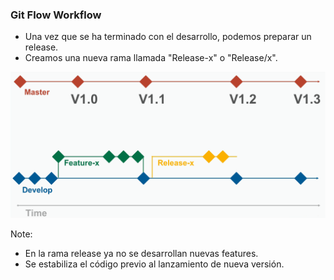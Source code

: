 ### Git Flow Workflow

* Una vez que se ha terminado con el desarrollo, podemos preparar un release.
* Creamos una nueva rama llamada "Release-x" o "Release/x".

![centralized](media/git-flow-3-release.png)<!-- .element height="70%" width="70%" -->

Note:
* En la rama release ya no se desarrollan nuevas features.
* Se estabiliza el código previo al lanzamiento de nueva versión.
